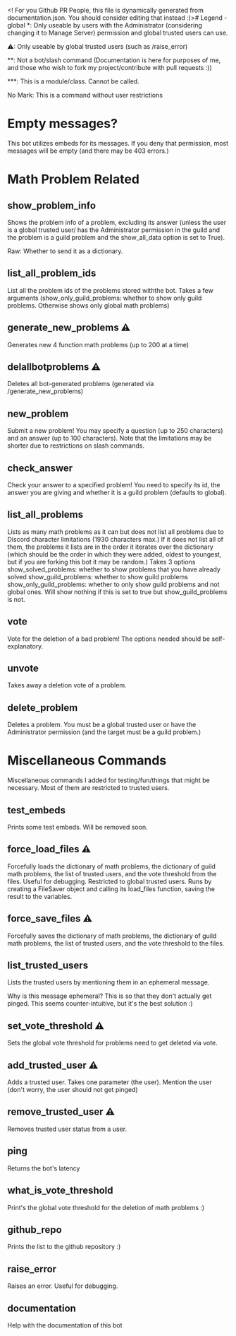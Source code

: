 <! For you Github PR People, this file is dynamically generated from documentation.json. You should consider editing that instead :)># Legend - global
*: Only useable by users with the Administrator (considering changing it to Manage Server) permission and global trusted users can use.

⚠: Only useable by global trusted users (such as /raise_error)

**: Not a bot/slash command (Documentation is here for purposes of me, and those who wish to fork my project/contribute with pull requests :))

***: This is a module/class. Cannot be called.

No Mark: This is a command without user restrictions
# Empty messages?
This bot  utilizes embeds for its messages. If you deny that permission, most messages will be empty (and there may be 403 errors.)

# Math Problem Related


## show_problem_info
Shows the problem info of a problem, excluding its answer (unless the user is a global trusted user/ has the Administrator permission in the guild and the problem is a guild problem  and the show_all_data option is set to True).

Raw: Whether to send it as a dictionary.


## list_all_problem_ids
List all the problem ids of the problems stored withthe bot. Takes a few arguments (show_only_guild_problems: whether to show only guild problems. Otherwise shows only global math problems)
## generate_new_problems ⚠
Generates new 4 function math problems (up to 200 at a time)
## delallbotproblems ⚠

Deletes all bot-generated problems (generated via /generate_new_problems)

## new_problem

Submit a new problem! You may specify a question (up to 250 characters) and an answer (up to 100 characters). Note that the limitations may be shorter due to restrictions on slash commands.


## check_answer
Check your answer to a specified problem! You need to specify its id, the answer you are giving and whether it is a guild problem (defaults to global).
## list_all_problems
Lists as many math problems as it can but does not list all problems due to Discord character limitations (1930 characters max.) If it does not list all of them, the problems it lists are in the order it iterates over the dictionary (which should be the order in which they were added, oldest to youngest, but if you are forking this bot it may be random.)
Takes 3 options
show_solved_problems: whether to show problems that you have already solved
show_guild_problems: whether to show guild problems
show_only_guild_problems: whether to only show guild problems and not global ones. Will show nothing if this is set to true but show_guild_problems is not.
## vote
Vote for the deletion of a bad problem!
The options needed should be self-explanatory.
## unvote
Takes away a deletion vote of a problem.
## delete_problem
Deletes a problem. You must be a global trusted user or have the Administrator permission (and the target must be a guild problem.)
# Miscellaneous Commands


Miscellaneous commands I added for testing/fun/things that might be necessary. Most of them are restricted to trusted users.

## test_embeds
Prints some test embeds. Will be removed soon.
## force_load_files ⚠
Forcefully loads the dictionary of math problems, the dictionary of guild math problems, the list of trusted users, and the vote threshold from the files. Useful for debugging. Restricted to global trusted users. Runs by creating a FileSaver object and calling its load_files function, saving the result to the variables.
## force_save_files ⚠
Forcefully saves the dictionary of math problems, the dictionary of guild math problems, the list of trusted users, and the vote threshold to the files.
## list_trusted_users
Lists the trusted users by mentioning them in an ephemeral message.

Why is this message ephemeral? This is so that they don't actually get pinged. This seems counter-intuitive, but it's the best solution :)
## set_vote_threshold ⚠
Sets the global vote threshold for problems need to get deleted via vote.
## add_trusted_user ⚠
Adds a trusted user. Takes one parameter (the user). Mention the user (don't worry, the user should not get pinged)
## remove_trusted_user ⚠
Removes trusted user status from a user.
## ping
Returns the bot's latency
## what_is_vote_threshold
Print's the global vote threshold for the deletion of math problems :)
## github_repo
Prints the list to the github repository :)
## raise_error
Raises an error. Useful for debugging.
## documentation
Help with the documentation of this bot